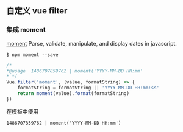 ## 自定义 vue filter

### 集成 moment

[moment](http://momentjs.com) Parse, validate, manipulate, and display dates in javascript. 

``` $ npm moment --save ```

```javascript
/*
*@usage  1486707859762 | moment('YYYY-MM-DD HH:mm'
* */
Vue.filter('moment', (value, formatString) => {
    formatString = formatString || 'YYYY-MM-DD HH:mm:ss'
    return moment(value).format(formatString)
})
```

在模板中使用
```html
1486707859762 | moment('YYYY-MM-DD HH:mm')
```